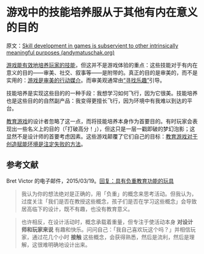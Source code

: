 # 游戏中的技能培养服从于其他有内在意义的目的

原文：[Skill development in games is subservient to other intrinsically meaningful purposes (andymatuschak.org)](https://notes.andymatuschak.org/zeb2g4GbLPhXGKZavqQ7v7iuqe5B8jGhnFKw)

[游戏能有效地培养玩家的技能](https://notes.andymatuschak.org/z2J6v5xtfJaeW5KFF6fNwkHxLWQonxuUA5ndg)，但这并不是游戏体验的重点：这些技能对于有内在意义的目的——审美、社交、叙事等——是附带的。真正的目的是审美的，而不是实用的：[游戏是审美的行动媒介](https://notes.andymatuschak.org/z5LACRpfDs6pfGiJV5RjixDj6cMsPQoQrSj3s)。而审美观通常由[“寻找乐趣”](https://notes.andymatuschak.org/z2BH7jhTMRmmjM5UHyVUShW4ZtTSzxaV7oubs)引导。

技能培养是实现这些目的的一种手段：我想学习如何飞行，因为它很美。技能培养也是这些目的的自然副产品：我变得更擅长飞行，因为环境中有我难以到达的平台。

[教育游戏](https://notes.andymatuschak.org/z5YBATDEy9pSqzTgNhH6MhGqgkG8mAF7QTLK5)的设计者忽略了这一点，而将技能培养本身作为首要目的。有时玩家会表现出一些名义上的目的（「打破高分！」），但这只是一层一戳即破的梦幻泡影；这显然不是设计师的首要考虑因素。这些游戏颠覆了它们自己的目标：[教育游戏对于创造赋能环境是注定失败的方法](https://notes.andymatuschak.org/z7wPt3dxX5hp6LK3PLUBTJXxk7kAhMuh8UDck)。

## 参考文献

Bret Victor 的电子邮件，2015/03/19。[回复：具有负重教育功能的玩具](javascript:void(0))

> 我认为你的想法绝对是正确的，用「负重」的概念来思考活动。但我认为，过度关注「我们是否在教授这些概念，孩子们是否在学习这些概念」会导致居高临下的设计，既不有趣，也没有教育意义。

>

> 也许相反，在设计活动时，概念承载着重量，但专注于使活动本身 **对设计师和玩家来说** 有趣和快乐。问问自己：「我自己喜欢玩这个吗？」并相信玩家，通过花几个小时 **接触** 这些概念，会获得熟悉，然后是流利，然后是理解，这很难明确地设计出来。